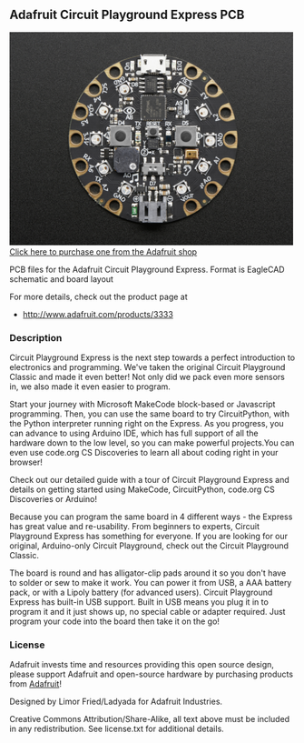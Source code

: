 ## Adafruit Circuit Playground Express PCB

<a href="http://www.adafruit.com/products/3333"><img src="assets/3333.jpg?raw=true" width="500px"><br/>
Click here to purchase one from the Adafruit shop</a>

PCB files for the Adafruit Circuit Playground Express. Format is EagleCAD schematic and board layout

For more details, check out the product page at
* http://www.adafruit.com/products/3333

### Description

Circuit Playground Express is the next step towards a perfect introduction to electronics and programming. We've taken the original Circuit Playground Classic and made it even better! Not only did we pack even more sensors in, we also made it even easier to program.

Start your journey with Microsoft MakeCode block-based or Javascript programming. Then, you can use the same board to try CircuitPython, with the Python interpreter running right on the Express. As you progress, you can advance to using Arduino IDE, which has full support of all the hardware down to the low level, so you can make powerful projects.You can even use code.org CS Discoveries to learn all about coding right in your browser!

Check out our detailed guide with a tour of Circuit Playground Express and details on getting started using MakeCode, CircuitPython, code.org CS Discoveries or Arduino!

Because you can program the same board in 4 different ways - the Express has great value and re-usability. From beginners to experts, Circuit Playground Express has something for everyone. If you are looking for our original, Arduino-only Circuit Playground, check out the Circuit Playground Classic.

The board is round and has alligator-clip pads around it so you don't have to solder or sew to make it work. You can power it from USB, a AAA battery pack, or with a Lipoly battery (for advanced users). Circuit Playground Express has built-in USB support. Built in USB means you plug it in to program it and it just shows up, no special cable or adapter required. Just program your code into the board then take it on the go!

### License

Adafruit invests time and resources providing this open source design, please support Adafruit and open-source hardware by purchasing products from [Adafruit](https://www.adafruit.com)!

Designed by Limor Fried/Ladyada for Adafruit Industries.

Creative Commons Attribution/Share-Alike, all text above must be included in any redistribution. See license.txt for additional details.
